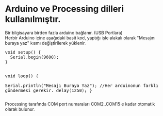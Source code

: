 <h1><b>Arduino ve Processing dilleri kullanılmıştır.</b></h1>
<p>
Bir bilgisayara birden fazla arduino bağlanır. (USB Portlara)<br>
Herbir Arduino içine aşağıdaki basit kod, yaptığı işle alakalı olarak "Mesajını buraya yaz" kısmı değiştirilerek yüklenir.</br>
<pre>
void setup() {    
  Serial.begin(9600);
}

void loop() {   
  Serial.println("Mesajı Buraya Yaz"); //Her arduinonun farklı mesaj göndermesi gerekir.
  delay(1250);
}
</pre>

Processing tarafında COM port numaraları COM2..COM15 e kadar otomatik olarak bulunur.
